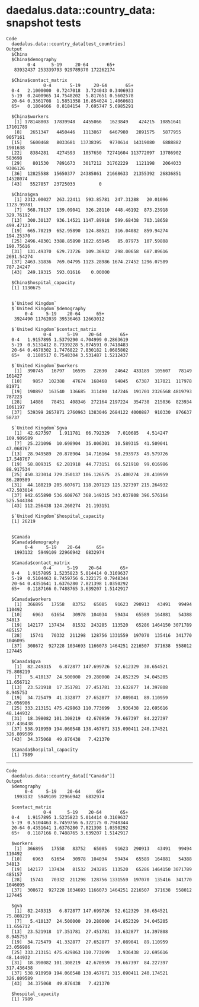 # daedalus.data::country_data: snapshot tests

    Code
      daedalus.data::country_data[test_countries]
    Output
      $China
      $China$demography
            0-4      5-19     20-64       65+ 
       83932437 253339793 929789370 172262174 
      
      $China$contact_matrix
                  0-4       5-19     20-64       65+
      0-4   2.1000000  0.7247018  3.724043 0.3406933
      5-19  0.2400965 14.7548202  5.817651 0.5602578
      20-64 0.3361708  1.5851358 16.854024 1.4060681
      65+   0.1804666  0.8184154  7.695747 5.6985291
      
      $China$workers
       [1] 178148803  17839948   4455066   1623849    424215  10851641  17101789
       [8]   2651347   4450446   1113867   6467980   2891575   5877955   9057161
      [15]   5600468   8033681  13738395   9770614  14319080   6888882   1901638
      [22]   8384281   4274593   1857650  72741604 113772097  13786902    583698
      [29]    801530   7891673   3017212  31762229   1121198   2064033   9306126
      [36]  12825588  15650377  24385861  21668633  21355392  26836851  14528074
      [43]   5527857  23725033         0
      
      $China$gva
       [1] 2312.00027  263.22411  593.85781  247.31288   20.01096 1123.99781
       [7]  568.78137  139.09041  326.28110  448.46192  873.23918  329.76192
      [13]  300.30137  936.14521 1147.89918  599.68438  703.18658  499.47123
      [19]  665.70219  652.95890  124.88521  316.04082  859.94274  194.25370
      [25] 2496.48301 3388.85890 1022.65945   85.07973  107.59808  190.75616
      [31]  131.49370  629.73726  109.36932  298.00658  687.89616 2691.54274
      [37] 2463.31836  769.04795 1123.28986 1674.27452 1296.07589  787.24247
      [43]  249.19315  593.01616    0.00000
      
      $China$hospital_capacity
      [1] 1130675
      
      
      $`United Kingdom`
      $`United Kingdom`$demography
           0-4     5-19    20-64      65+ 
       3924490 11762039 39536463 12663012 
      
      $`United Kingdom`$contact_matrix
                  0-4      5-19    20-64       65+
      0-4   1.9157895 1.5379290 4.704999 0.2863619
      5-19  0.5131412 8.7339228 5.874591 0.7418483
      20-64 0.4670302 1.7476822 7.830182 1.0685802
      65+   0.1180517 0.7548304 3.531487 1.5212437
      
      $`United Kingdom`$workers
       [1]  390745   16797   16595   22630   24642  433189  105607   78149  161427
      [10]    9857  102388   47674  168468   94845   67387  317021  117978   81971
      [19]  190897  163540  136685  311490  147246  191701 2326568 4819793  787223
      [28]   14886   78451  408346  272164 2197224  354738  215036  823934 1061197
      [37]  539399 2657871 2760963 1383046 2684122 4000887  910330  876637   58737
      
      $`United Kingdom`$gva
       [1]  42.627397   1.911781  66.792329   7.010685   4.514247 109.909589
       [7]  25.221096  10.698904  35.006301  10.589315  41.509041  47.068767
      [13]  28.949589  20.878904  14.716164  58.293973  49.579726  17.548767
      [19]  58.809315  62.281918  44.773151  66.521918  99.016986  88.917534
      [25] 450.323014 729.350137 106.126575  25.400274  20.410959  86.289589
      [31]  44.188219 205.607671 118.207123 125.327397 215.264932 472.503014
      [37] 942.655890 536.608767 368.149315 343.037808 396.576164 525.544384
      [43] 112.256438 124.260274  21.193151
      
      $`United Kingdom`$hospital_capacity
      [1] 26219
      
      
      $Canada
      $Canada$demography
           0-4     5-19    20-64      65+ 
       1993132  5949109 22966942  6832974 
      
      $Canada$contact_matrix
                  0-4      5-19    20-64       65+
      0-4   1.9157895 1.5235823 5.014414 0.3169637
      5-19  0.5104463 8.7459756 6.322175 0.7948344
      20-64 0.4351641 1.6376280 7.821398 1.0350292
      65+   0.1187166 0.7488765 3.639207 1.5142917
      
      $Canada$workers
       [1]  366895   17558   83752   65085   91623  290913   43491   99494  110492
      [10]    6963   61654   30978  104034   59434   65589  164881   54388   34813
      [19]  142177  137434   81532  243285  113520   65286 1464150 3071789  485157
      [28]   15741   70332  211298  128756 1331559  197070  135416  341770 1046095
      [37]  308672  927228 1034693 1166073 1464251 2216507  371638  558012  127445
      
      $Canada$gva
       [1]  82.249315   6.872877 147.699726  52.612329  30.654521  75.808219
       [7]   5.410137  24.500000  29.280000  24.852329  34.045205  11.656712
      [13]  23.521918  17.351781  27.451781  33.632877  14.397808   8.945753
      [19]  34.725479  41.332877  27.652877  37.089041  89.110959  23.056986
      [25] 333.213151 475.429863 110.773699   3.936438  22.695616  48.144932
      [31]  18.398082 101.308219  42.670959  79.667397  84.227397 317.436438
      [37] 538.910959 194.060548 138.467671 315.090411 240.174521 326.809589
      [43]  34.375068  49.876438   7.421370
      
      $Canada$hospital_capacity
      [1] 7989
      
      

---

    Code
      daedalus.data::country_data[["Canada"]]
    Output
      $demography
           0-4     5-19    20-64      65+ 
       1993132  5949109 22966942  6832974 
      
      $contact_matrix
                  0-4      5-19    20-64       65+
      0-4   1.9157895 1.5235823 5.014414 0.3169637
      5-19  0.5104463 8.7459756 6.322175 0.7948344
      20-64 0.4351641 1.6376280 7.821398 1.0350292
      65+   0.1187166 0.7488765 3.639207 1.5142917
      
      $workers
       [1]  366895   17558   83752   65085   91623  290913   43491   99494  110492
      [10]    6963   61654   30978  104034   59434   65589  164881   54388   34813
      [19]  142177  137434   81532  243285  113520   65286 1464150 3071789  485157
      [28]   15741   70332  211298  128756 1331559  197070  135416  341770 1046095
      [37]  308672  927228 1034693 1166073 1464251 2216507  371638  558012  127445
      
      $gva
       [1]  82.249315   6.872877 147.699726  52.612329  30.654521  75.808219
       [7]   5.410137  24.500000  29.280000  24.852329  34.045205  11.656712
      [13]  23.521918  17.351781  27.451781  33.632877  14.397808   8.945753
      [19]  34.725479  41.332877  27.652877  37.089041  89.110959  23.056986
      [25] 333.213151 475.429863 110.773699   3.936438  22.695616  48.144932
      [31]  18.398082 101.308219  42.670959  79.667397  84.227397 317.436438
      [37] 538.910959 194.060548 138.467671 315.090411 240.174521 326.809589
      [43]  34.375068  49.876438   7.421370
      
      $hospital_capacity
      [1] 7989
      

